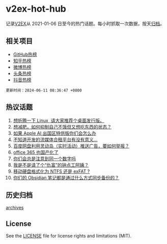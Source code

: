 # v2ex-hot-hub

 记录[V2EX](https://www.v2ex.com/)从 2021-01-06 日至今的热门话题。每小时抓取一次数据，按天[归档](archives)。
 
 ## 相关项目

- [GitHub热榜](https://github.com/lonnyzhang423/github-hot-hub)
- [知乎热榜](https://github.com/lonnyzhang423/zhihu-hot-hub)
- [微博热榜](https://github.com/lonnyzhang423/weibo-hot-hub)
- [头条热榜](https://github.com/lonnyzhang423/toutiao-hot-hub)
- [抖音热榜](https://github.com/lonnyzhang423/douyin-hot-hub)


 `更新时间：2024-06-11 08:36:47 +0800`

## 热议话题

1. [想折腾一下 Linux ,请大家推荐个桌面发行版。](https://www.v2ex.com/t/1048210)
1. [想减肥，如何抑制自己不饿但又想吃东西的状态？](https://www.v2ex.com/t/1048211)
1. [如果 Apple AI 出国区特供版你们会怎么办](https://www.v2ex.com/t/1048222)
1. [不知道开发的流媒体合租平台有没有意义…](https://www.v2ex.com/t/1048189)
1. [百度网盘利用灵动岛（实时活动）推送广告，要如何举报？](https://www.v2ex.com/t/1048247)
1. [office 365 也国产化了](https://www.v2ex.com/t/1048191)
1. [你们会总是注意到同一个数字吗](https://www.v2ex.com/t/1048215)
1. [我是不是请了个“仇富”的钟点工阿姨？](https://www.v2ex.com/t/1048293)
1. [移动硬盘格式化为 NTFS 还是 exFAT ?](https://www.v2ex.com/t/1048204)
1. [你们的 Obsidian 笔记都是通过什么方式同步备份的？](https://www.v2ex.com/t/1048271)

## 历史归档

[archives](archives)

## License

See the [LICENSE](LICENSE) file for license rights and limitations (MIT).

